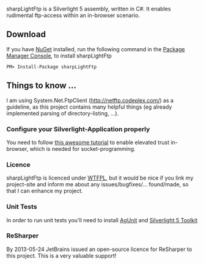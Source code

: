 sharpLightFtp is a Silverlight 5 assembly, written in C#. It enables rudimental ftp-access within an in-browser scenario.

## Download

If you have [NuGet](http://nuget.org) installed, run the following command in the [Package Manager Console](http://docs.nuget.org/docs/start-here/using-the-package-manager-console), to install sharpLightFtp

    PM> Install-Package sharpLightFtp

## Things to know ...

I am using System.Net.FtpClient (http://netftp.codeplex.com/) as a guideline, as this project contains many helpful things (eg already implemented parsing of directory-listing, ...).

### Configure your Silverlight-Application properly

You need to follow [this awesome tutorial](http://www.pitorque.de/MisterGoodcat/post/Silverlight-5-Tidbits-Trusted-applications.aspx) to enable elevated trust in-browser, which is needed for socket-programming.

### Licence

sharpLightFtp is licenced under [WTFPL](http://www.wtfpl.net/), but it would be nice if you link my project-site and inform me about any issues/bugfixes/... found/made, so that I can enhance my project.

### Unit Tests

In order to run unit tests you'll need to install [AgUnit](https://agunit.codeplex.com/) and [Silverlight 5 Toolkit](https://silverlight.codeplex.com/releases/view/78435)

### ReSharper

By 2013-05-24 JetBrains issued an open-source licence for ReSharper to this project. This is a very valuable support!